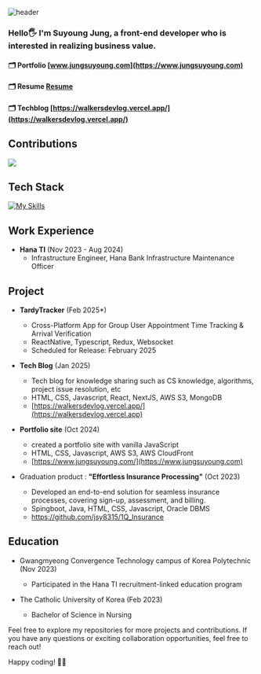 ![header](https://capsule-render.vercel.app/api?type=venom&color=auto&height=300&section=header&text=Hello,%20I%20am%20Suyoung&fontColor=fdfefe&fontSize=90)

### Hello🖐 I'm Suyoung Jung, a front-end developer who is interested in realizing business value.
#### 🗂️ Portfolio [www.jungsuyoung.com](https://www.jungsuyoung.com)
#### 🗂️ Resume [Resume](https://www.notion.so/Walker-13d94cea3cfc80c59f12e90c8b1a87c3)
#### 🗂️ Techblog [https://walkersdevlog.vercel.app/](https://walkersdevlog.vercel.app/)


## Contributions
![](./profile-3d-contrib/profile-night-green.svg)

## Tech Stack
[![My Skills](https://skillicons.dev/icons?i=html,css,javascript,typescript,react,reactnative,next,framer,figma)](https://skillicons.dev)

## Work Experience
- **Hana TI** (Nov 2023 - Aug 2024)
  - Infrastructure Engineer, Hana Bank Infrastructure Maintenance Officer 


## Project
- **TardyTracker** (Feb 2025*)
  - Cross-Platform App for Group User Appointment Time Tracking & Arrival Verification
  - ReactNative, Typescript, Redux, Websocket
  - Scheduled for Release: February 2025

- **Tech Blog** (Jan 2025)
  - Tech blog for knowledge sharing such as CS knowledge, algorithms, project issue resolution, etc
  - HTML, CSS, Javascript, React, NextJS, AWS S3, MongoDB
  - [https://walkersdevlog.vercel.app/](https://walkersdevlog.vercel.app)

- **Portfolio site** (Oct 2024)
  - created a portfolio site with vanilla JavaScript
  - HTML, CSS, Javascript, AWS S3, AWS CloudFront
  - [https://www.jungsuyoung.com/](https://www.jungsuyoung.com)

- Graduation product : **"Effortless Insurance Processing"** (Oct 2023)
  - Developed an end-to-end solution for seamless insurance processes, covering sign-up, assessment, and billing.
  - Spingboot, Java, HTML, CSS, Javascript, Oracle DBMS
  - https://github.com/jsy8315/1Q_Insurance

  
## Education
- Gwangmyeong Convergence Technology campus of Korea Polytechnic (Nov 2023)
  - Participated in the Hana TI recruitment-linked education program
 
- The Catholic University of Korea (Feb 2023)
  - Bachelor of Science in Nursing

<!--
## PS tier
[![Solved.ac 프로필](http://mazassumnida.wtf/api/v2/generate_badge?boj=swimmmmming)](https://solved.ac/swimmmmming)
-->
Feel free to explore my repositories for more projects and contributions. If you have any questions or exciting collaboration opportunities, feel free to reach out!

Happy coding! 🚀🚀

